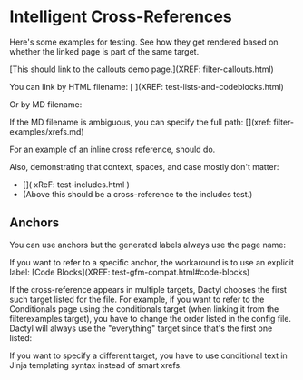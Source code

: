 # Intelligent Cross-References

Here's some examples for testing. See how they get rendered based on whether the linked page is part of the same target.

[This should link to the callouts demo page.](XREF: filter-callouts.html)

You can link by HTML filename: [ ](XREF: test-lists-and-codeblocks.html)

Or by MD filename: [](XREF:lists-and-codeblocks.md)

If the MD filename is ambiguous, you can specify the full path:
[](xref: filter-examples/xrefs.md)

For an example of an inline cross reference, [](xref:test-gfm-compat.html) should do.

Also, demonstrating that context, spaces, and case mostly don't matter:

  - [](   xReF:   test-includes.html   )
  - (Above this should be a cross-reference to the includes test.)

## Anchors

You can use anchors but the generated labels always use the page name: [](xref:gfm-compat.md#code-blocks)

If you want to refer to a specific anchor, the workaround is to use an explicit label: [Code Blocks](XREF: test-gfm-compat.html#code-blocks)

If the cross-reference appears in multiple targets, Dactyl chooses the first such target listed for the file. For example, if you want to refer to the Conditionals page using the conditionals target (when linking it from the filterexamples target), you have to change the order listed in the config file. Dactyl will always use the "everything" target since that's the first one listed:

[](xref:conditionals.md)

If you want to specify a different target, you have to use conditional text in Jinja templating syntax instead of smart xrefs.
